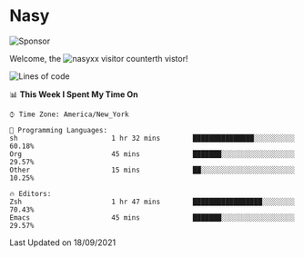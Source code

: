 # Nasy

<!--
<p align="center">
<img height="200" src="https://github-readme-stats.vercel.app/api?username=nasyxx&count_private=true&show_icons=true&theme=dracula&include_all_commits=true"/>
<img height="200" src="https://github-readme-stats.vercel.app/api/top-langs/?username=nasyxx&theme=dracula&hide=html,jupyter+notebook&count_private=true&show_icons=true"/>
</p>

  
----------------
-->

![Sponsor](https://img.shields.io/static/v1.svg?label=Sponsor&message=%E2%9D%A4&logo=GitHub&style=flat&color=pink)
 
Welcome, the ![nasyxx visitor counter](https://count.getloli.com/get/@nasyxx?theme=rule34)th vistor!
 
<!--START_SECTION:waka-->
![Lines of code](https://img.shields.io/badge/From%20Hello%20World%20I%27ve%20Written-5.4%20million%20lines%20of%20code-blue)

📊 **This Week I Spent My Time On** 

```text
⌚︎ Time Zone: America/New_York

💬 Programming Languages: 
sh                       1 hr 32 mins        ███████████████░░░░░░░░░░   60.18% 
Org                      45 mins             ███████░░░░░░░░░░░░░░░░░░   29.57% 
Other                    15 mins             ██░░░░░░░░░░░░░░░░░░░░░░░   10.25%

🔥 Editors: 
Zsh                      1 hr 47 mins        █████████████████░░░░░░░░   70.43% 
Emacs                    45 mins             ███████░░░░░░░░░░░░░░░░░░   29.57%

```


 Last Updated on 18/09/2021
<!--END_SECTION:waka-->

<!-- ![visitors](https://visitor-badge.laobi.icu/badge?page_id=nasyxx.nasyxx) -->
